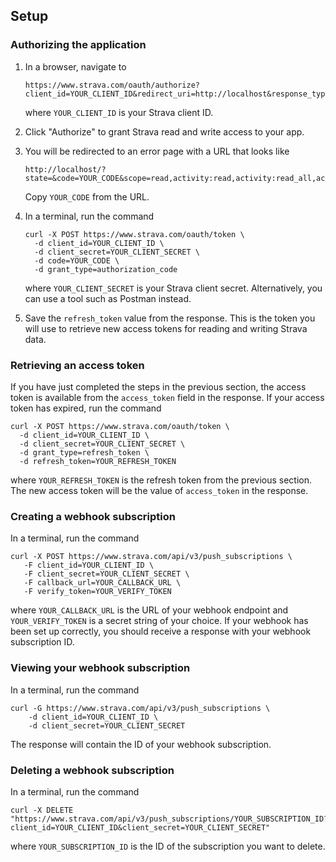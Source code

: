 ## Setup

### Authorizing the application

1. In a browser, navigate to 
    ```
    https://www.strava.com/oauth/authorize?client_id=YOUR_CLIENT_ID&redirect_uri=http://localhost&response_type=code&scope=activity:read,activity:read_all,activity:write
    ```
    where `YOUR_CLIENT_ID` is your Strava client ID.

2. Click "Authorize" to grant Strava read and write access to your app.

3. You will be redirected to an error page with a URL that looks like
    ```
    http://localhost/?state=&code=YOUR_CODE&scope=read,activity:read,activity:read_all,activity:write
    ```
    Copy `YOUR_CODE` from the URL.

4. In a terminal, run the command
    ```
    curl -X POST https://www.strava.com/oauth/token \
      -d client_id=YOUR_CLIENT_ID \
      -d client_secret=YOUR_CLIENT_SECRET \
      -d code=YOUR_CODE \
      -d grant_type=authorization_code
    ```
    where `YOUR_CLIENT_SECRET` is your Strava client secret. Alternatively, you can use a tool such as Postman instead.

5. Save the `refresh_token` value from the response. This is the token you will use to retrieve new access tokens for reading and writing Strava data.

### Retrieving an access token

If you have just completed the steps in the previous section, the access token is available from the `access_token` field in the response. If your access token has expired, run the command

```
curl -X POST https://www.strava.com/oauth/token \
  -d client_id=YOUR_CLIENT_ID \
  -d client_secret=YOUR_CLIENT_SECRET \
  -d grant_type=refresh_token \
  -d refresh_token=YOUR_REFRESH_TOKEN
```

where `YOUR_REFRESH_TOKEN` is the refresh token from the previous section. The new access token will be the value of `access_token` in the response.

### Creating a webhook subscription

In a terminal, run the command
```
curl -X POST https://www.strava.com/api/v3/push_subscriptions \
   -F client_id=YOUR_CLIENT_ID \
   -F client_secret=YOUR_CLIENT_SECRET \
   -F callback_url=YOUR_CALLBACK_URL \
   -F verify_token=YOUR_VERIFY_TOKEN
```
where `YOUR_CALLBACK_URL` is the URL of your webhook endpoint and `YOUR_VERIFY_TOKEN` is a secret string of your choice. If your webhook has been set up correctly, you should receive a response with your webhook subscription ID.

### Viewing your webhook subscription

In a terminal, run the command
```
curl -G https://www.strava.com/api/v3/push_subscriptions \
    -d client_id=YOUR_CLIENT_ID \
    -d client_secret=YOUR_CLIENT_SECRET
```

The response will contain the ID of your webhook subscription.

### Deleting a webhook subscription

In a terminal, run the command
```
curl -X DELETE "https://www.strava.com/api/v3/push_subscriptions/YOUR_SUBSCRIPTION_ID?client_id=YOUR_CLIENT_ID&client_secret=YOUR_CLIENT_SECRET"
```
where `YOUR_SUBSCRIPTION_ID` is the ID of the subscription you want to delete.
